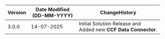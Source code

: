  **Version** | **Date Modified (DD-MM-YYYY)**| **ChangeHistory**                                                                         |
|------------|-------------------------------|-------------------------------------------------------------------------------------------|
| 3.0.0      | 14-07-2025                   | Initial Solution Release and Added new **CCF Data Connector**.  |
